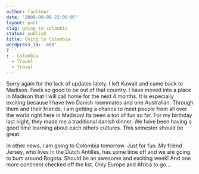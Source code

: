 ```yaml
---
author: faulkner
date: '2009-09-09 22:06:07'
layout: post
slug: going-to-colombia
status: publish
title: Going to Colombia
wordpress_id: '400'
? ''
: - Colombia
  - Travel
  - Travel
---
```


Sorry again for the lack of updates lately. I left Kuwait and came back to
Madison. Feels so good to be out of that country. I have moved into a place in
Madison that I will call home for the next 4 months. It is especially exciting
because I have two Danish roommates and one Australian. Through them and their
friends, I am getting a chance to meet people from all over the world right
here in Madison! Its been a ton of fun so far. For my birthday last night,
they made me a traditional danish dinner. We have been having a good time
learning about each others cultures. This semester should be great.

In other news, I am going to Colombia tomorrow. Just for fun. My friend
Jersey, who lives in the Dutch Antilles, has some time off and we are going to
bum around Bogota. Should be an awesome and exciting week! And one more
continent checked off the list. Only Europe and Africa to go...

